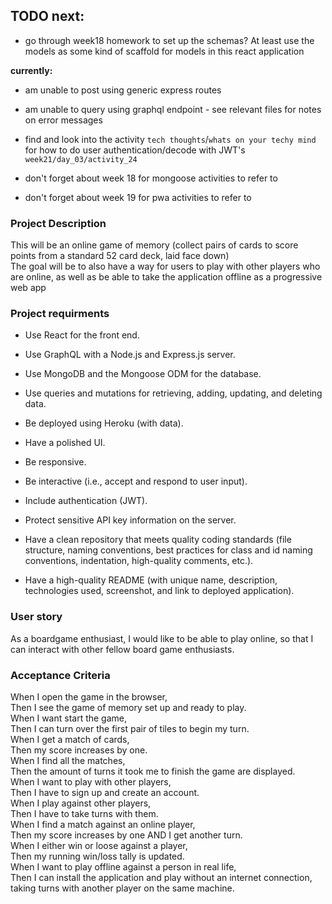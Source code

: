 ## TODO next:

- go through week18 homework to set up the schemas? At least use the models as some kind of scaffold for models in this react application

**currently:**
- am unable to post using generic express routes
- am unable to query using graphql endpoint - see relevant files for notes on error messages

- find and look into the activity `tech thoughts`/`whats on your techy mind` for how to do user authentication/decode with JWT's `week21/day_03/activity_24`
- don't forget about week 18 for mongoose activities to refer to
- don't forget about week 19 for pwa activities to refer to

### Project Description

This will be an online game of memory (collect pairs of cards to score points from a standard 52 card deck, laid face down)<br>
The goal will be to also have a way for users to play with other players who are online, as well as be able to take the application offline as a progressive web app<br>

### Project requirments

* Use React for the front end.

* Use GraphQL with a Node.js and Express.js server.

* Use MongoDB and the Mongoose ODM for the database.

* Use queries and mutations for retrieving, adding, updating, and deleting data.

* Be deployed using Heroku (with data).

* Have a polished UI.

* Be responsive.

* Be interactive (i.e., accept and respond to user input).

* Include authentication (JWT).

* Protect sensitive API key information on the server.

* Have a clean repository that meets quality coding standards (file structure, naming conventions, best practices for class and id naming conventions, indentation, high-quality comments, etc.).

* Have a high-quality README (with unique name, description, technologies used, screenshot, and link to deployed application).

### User story

As a boardgame enthusiast, I would like to be able to play online, so that I can interact with other fellow board game enthusiasts. 

### Acceptance Criteria

When I open the game in the browser,<br>
Then I see the game of memory set up and ready to play.<br>
When I want start the game,<br>
Then I can turn over the first pair of tiles to begin my turn.<br>
When I get a match of cards,<br>
Then my score increases by one.<br>
When I find all the matches,<br>
Then the amount of turns it took me to finish the game are displayed.<br>
When I want to play with other players,<br>
Then I have to sign up and create an account.<br>
When I play against other players,<br>
Then I have to take turns with them.<br>
When I find a match against an online player,<br>
Then my score increases by one AND I get another turn.<br>
When I either win or loose against a player,<br>
Then my running win/loss tally is updated.<br>
When I want to play offline against a person in real life,<br>
Then I can install the application and play without an internet connection, taking turns with another player on the same machine.<br>
